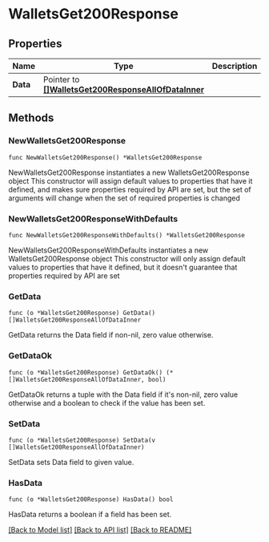# WalletsGet200Response

## Properties

Name | Type | Description | Notes
------------ | ------------- | ------------- | -------------
**Data** | Pointer to [**[]WalletsGet200ResponseAllOfDataInner**](WalletsGet200ResponseAllOfDataInner.md) |  | [optional] 

## Methods

### NewWalletsGet200Response

`func NewWalletsGet200Response() *WalletsGet200Response`

NewWalletsGet200Response instantiates a new WalletsGet200Response object
This constructor will assign default values to properties that have it defined,
and makes sure properties required by API are set, but the set of arguments
will change when the set of required properties is changed

### NewWalletsGet200ResponseWithDefaults

`func NewWalletsGet200ResponseWithDefaults() *WalletsGet200Response`

NewWalletsGet200ResponseWithDefaults instantiates a new WalletsGet200Response object
This constructor will only assign default values to properties that have it defined,
but it doesn't guarantee that properties required by API are set

### GetData

`func (o *WalletsGet200Response) GetData() []WalletsGet200ResponseAllOfDataInner`

GetData returns the Data field if non-nil, zero value otherwise.

### GetDataOk

`func (o *WalletsGet200Response) GetDataOk() (*[]WalletsGet200ResponseAllOfDataInner, bool)`

GetDataOk returns a tuple with the Data field if it's non-nil, zero value otherwise
and a boolean to check if the value has been set.

### SetData

`func (o *WalletsGet200Response) SetData(v []WalletsGet200ResponseAllOfDataInner)`

SetData sets Data field to given value.

### HasData

`func (o *WalletsGet200Response) HasData() bool`

HasData returns a boolean if a field has been set.


[[Back to Model list]](../README.md#documentation-for-models) [[Back to API list]](../README.md#documentation-for-api-endpoints) [[Back to README]](../README.md)


